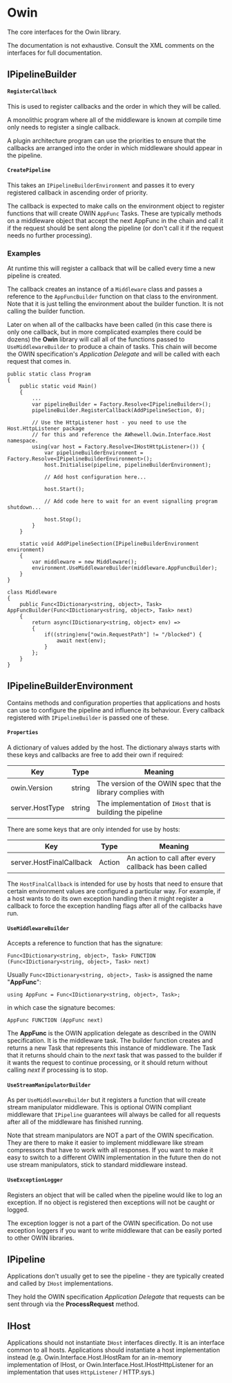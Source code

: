 # Owin

The core interfaces for the Owin library.

The documentation is not exhaustive. Consult the XML comments on the interfaces for
full documentation.

## IPipelineBuilder

#### ````RegisterCallback````

This is used to register callbacks and the order in which they will be called.

A monolithic program where all of the middleware is known at compile time only needs to
register a single callback.

A plugin architecture program can use the priorities to ensure that the callbacks are
arranged into the order in which middleware should appear in the pipeline.

#### ````CreatePipeline````

This takes an ````IPipelineBuilderEnvironment```` and passes it to every registered
callback in ascending order of priority.

The callback is expected to make calls on the environment object to register functions
that will create OWIN ````AppFunc```` Tasks. These are typically methods on a middleware
object that accept the next AppFunc in the chain and call it if the request should be
sent along the pipeline (or don't call it if the request needs no further processing).

### Examples

At runtime this will register a callback that will be called every time a new pipeline
is created.

The callback creates an instance of a ````Middleware```` class and passes a reference to
the ````AppFuncBuilder```` function on that class to the environment. Note that it is just
telling the environment about the builder function. It is not calling the builder function.

Later on when all of the callbacks have been called (in this case there is only one callback,
but in more complicated examples there could be dozens) the **Owin** library will call all
of the functions passed to ````UseMiddlewareBuilder```` to produce a chain of tasks. This
chain will become the OWIN specification's *Application Delegate* and will be called with
each request that comes in.

````
public static class Program
{
    public static void Main()
    {
        ...
        var pipelineBuilder = Factory.Resolve<IPipelineBuilder>();
        pipelineBuilder.RegisterCallback(AddPipelineSection, 0);

        // Use the HttpListener host - you need to use the Host.HttpListener package
        // for this and reference the AWhewell.Owin.Interface.Host namespace.
        using(var host = Factory.Resolve<IHostHttpListener>()) {
            var pipelineBuilderEnvironment = Factory.Resolve<IPipelineBuilderEnvironment>();
            host.Initialise(pipeline, pipelineBuilderEnvironment);

            // Add host configuration here...

            host.Start();

            // Add code here to wait for an event signalling program shutdown...

            host.Stop();
        }
    }

    static void AddPipelineSection(IPipelineBuilderEnvironment environment)
    {
        var middleware = new Middleware();
        environment.UseMiddlewareBuilder(middleware.AppFuncBuilder);
    }
}

class Middleware
{
    public Func<IDictionary<string, object>, Task> AppFuncBuilder(Func<IDictionary<string, object>, Task> next)
    {
        return async(IDictionary<string, object> env) =>
        {
            if((string)env["owin.RequestPath"] != "/blocked") {
                await next(env);
            }
        };
    }
}
````

## IPipelineBuilderEnvironment

Contains methods and configuration properties that applications and hosts can use
to configure the pipeline and influence its behaviour. Every callback registered with
````IPipelineBuilder```` is passed one of these.

#### ````Properties````

A dictionary of values added by the host. The dictionary always starts with these keys and
callbacks are free to add their own if required:

| Key             | Type   | Meaning |
| -               | -      | -       |
| owin.Version    | string | The version of the OWIN spec that the library complies with |
| server.HostType | string | The implementation of ````IHost```` that is building the pipeline |

There are some keys that are only intended for use by hosts:

| Key                      | Type   | Meaning |
| -                        | -      | -       |
| server.HostFinalCallback | Action | An action to call after every callback has been called |

The ````HostFinalCallback```` is intended for use by hosts that need to ensure that certain environment
values are configured a particular way. For example, if a host wants to do its own exception handling
then it might register a callback to force the exception handling flags after all of the callbacks
have run.

#### ````UseMiddlewareBuilder````

Accepts a reference to function that has the signature:

````Func<IDictionary<string, object>, Task> FUNCTION (Func<IDictionary<string, object>, Task> next)````

Usually ````Func<IDictionary<string, object>, Task>```` is assigned the name "**AppFunc**":

````using AppFunc = Func<IDictionary<string, object>, Task>;````

in which case the signature becomes:

````AppFunc FUNCTION (AppFunc next)````

The **AppFunc** is the OWIN application delegate as described in the OWIN specification. It is
the middleware task. The builder function creates and returns a new Task that represents this
instance of middleware. The Task that it returns should chain to the *next* task that was passed
to the builder if it wants the request to continue processing, or it should return without calling
*next* if processing is to stop.

#### ````UseStreamManipulatorBuilder````

As per ````UseMiddlewareBuilder```` but it registers a function that will create stream
manipulator middleware. This is optional OWIN compliant middleware that ````IPipeline```` guarantees
will always be called for all requests after all of the middleware has finished running.

Note that stream manipulators are NOT a part of the OWIN specification. They are there to
make it easier to implement middleware like stream compressors that have to work with all responses.
If you want to make it easy to switch to a different OWIN implementation in the future then do not
use stream manipulators, stick to standard middleware instead.

#### ````UseExceptionLogger````

Registers an object that will be called when the pipeline would like to log an exception. If
no object is registered then exceptions will not be caught or logged.

The exception logger is not a part of the OWIN specification. Do not use exception loggers if
you want to write middleware that can be easily ported to other OWIN libraries.

## IPipeline

Applications don't usually get to see the pipeline - they are typically created and called by
````IHost```` implementations.

They hold the OWIN specification *Application Delegate* that requests can be sent through via
the **ProcessRequest** method.

## IHost

Applications should not instantiate ````IHost```` interfaces directly. It is an interface common to all
hosts. Applications should instantiate a host implementation instead (e.g. Owin.Interface.Host.IHostRam
for an in-memory implementation of IHost, or Owin.Interface.Host.IHostHttpListener for an implementation
that uses ````HttpListener```` / HTTP.sys.)
